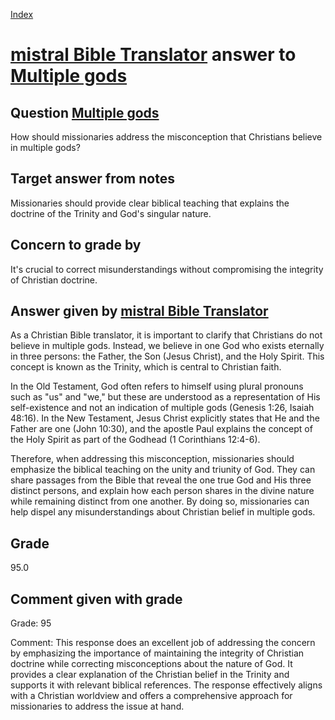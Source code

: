 
[Index](../../index.md)
# [mistral Bible Translator](../../answering_models/mistral_Bible_Translator.md) answer to [Multiple gods](../../questions/Multiple_gods.md)

## Question [Multiple gods](../../questions/Multiple_gods.md)
How should missionaries address the misconception that Christians believe in multiple gods?

## Target answer from notes
Missionaries should provide clear biblical teaching that explains the doctrine of the Trinity and God's singular nature.

## Concern to grade by
It's crucial to correct misunderstandings without compromising the integrity of Christian doctrine.

## Answer given by [mistral Bible Translator](../../answering_models/mistral_Bible_Translator.md)
 As a Christian Bible translator, it is important to clarify that Christians do not believe in multiple gods. Instead, we believe in one God who exists eternally in three persons: the Father, the Son (Jesus Christ), and the Holy Spirit. This concept is known as the Trinity, which is central to Christian faith.

In the Old Testament, God often refers to himself using plural pronouns such as "us" and "we," but these are understood as a representation of His self-existence and not an indication of multiple gods (Genesis 1:26, Isaiah 48:16). In the New Testament, Jesus Christ explicitly states that He and the Father are one (John 10:30), and the apostle Paul explains the concept of the Holy Spirit as part of the Godhead (1 Corinthians 12:4-6).

Therefore, when addressing this misconception, missionaries should emphasize the biblical teaching on the unity and triunity of God. They can share passages from the Bible that reveal the one true God and His three distinct persons, and explain how each person shares in the divine nature while remaining distinct from one another. By doing so, missionaries can help dispel any misunderstandings about Christian belief in multiple gods.

## Grade
95.0

## Comment given with grade
Grade: 95

Comment: This response does an excellent job of addressing the concern by emphasizing the importance of maintaining the integrity of Christian doctrine while correcting misconceptions about the nature of God. It provides a clear explanation of the Christian belief in the Trinity and supports it with relevant biblical references. The response effectively aligns with a Christian worldview and offers a comprehensive approach for missionaries to address the issue at hand.
